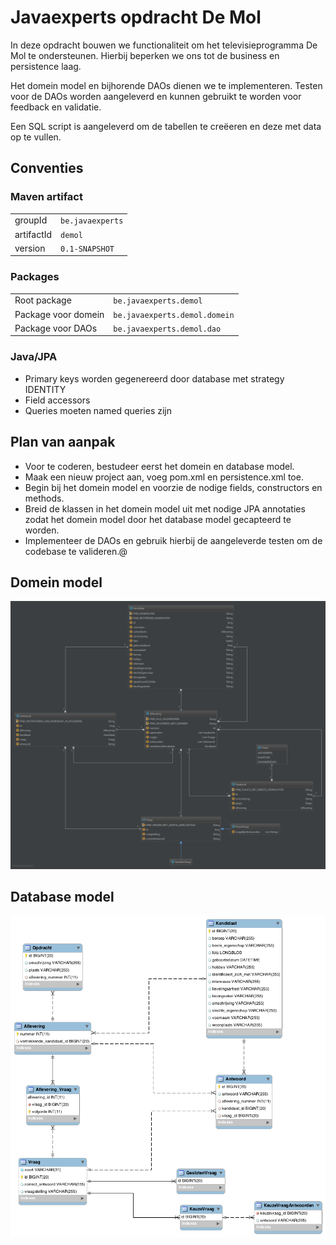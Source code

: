 # Javaexperts opdracht De Mol

In deze opdracht bouwen we functionaliteit om het televisieprogramma De Mol te ondersteunen. Hierbij beperken we ons tot de business en persistence laag.

Het domein model en bijhorende DAOs dienen we te implementeren. Testen voor de DAOs worden aangeleverd en kunnen gebruikt te worden voor feedback en validatie.

Een SQL script is aangeleverd om de tabellen te creëeren en deze met data op te vullen.

## Conventies

### Maven artifact

| | |
| ---------- | ---------------- |
| groupId    | `be.javaexperts` |
| artifactId | `demol`          | 
| version    | `0.1-SNAPSHOT`   | 

### Packages

|                     |                               |
| ------------------- | ----------------------------- |
| Root package        | `be.javaexperts.demol`        |
| Package voor domein | `be.javaexperts.demol.domein` |
| Package voor DAOs   | `be.javaexperts.demol.dao`    |

### Java/JPA

* Primary keys worden gegenereerd door database met strategy IDENTITY
* Field accessors
* Queries moeten named queries zijn

## Plan van aanpak

* Voor te coderen, bestudeer eerst het domein en database model. 
* Maak een nieuw project aan, voeg pom.xml en persistence.xml toe.
* Begin bij het domein model en voorzie de nodige fields, constructors en methods.
* Breid de klassen in het domein model uit met nodige JPA annotaties zodat het domein model door het database model gecapteerd te worden.
* Implementeer de DAOs en gebruik hierbij de aangeleverde testen om de codebase te valideren.@

## Domein model

![Diagram domein model](https://raw.githubusercontent.com/born4it/javaexperts-demol/master/images/DeMol-DomeinModel.png)

## Database model

![Diagram database model](https://raw.githubusercontent.com/born4it/javaexperts-demol/master/images/DeMol-DatabaseModel.png)